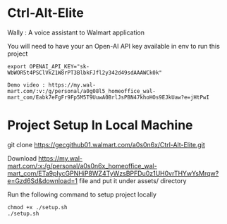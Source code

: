 # Ctrl-Alt-Elite

Wally : A voice assistant to Walmart application

You will need to have your an Open-AI API key available in env to run this project

```
export OPENAI_API_KEY="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"
```

```
Demo video : https://my.wal-mart.com/:v:/g/personal/a0g08l5_homeoffice_wal-mart_com/Eabk7eFgFr9Fp5M5T9UuwA0BrlJsPBN47khoHOs9EJkUaw?e=jHtPwI
```



# Project Setup In Local Machine

git clone https://gecgithub01.walmart.com/a0s0n6x/Ctrl-Alt-Elite.git

Download https://my.wal-mart.com/:x:/g/personal/a0s0n6x_homeoffice_wal-mart_com/ETa9pIycGPNHiP8WZ4TyWzsBPFDu0z1UH0vrTHYwYsMrqw?e=Gzd6Sd&download=1 file and put it under assets/ directory

Run the following command to setup project locally<br>
```
chmod +x ./setup.sh
./setup.sh
```
